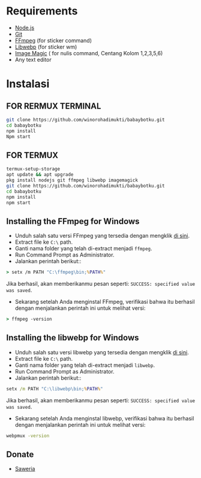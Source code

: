 # Requirements
* [Node.js](https://nodejs.org/en/)
* [Git](https://git-scm.com/downloads)
* [FFmpeg](https://github.com/BtbN/FFmpeg-Builds/releases/download/autobuild-2020-12-08-13-03/ffmpeg-n4.3.1-26-gca55240b8c-win64-gpl-4.3.zip) (for sticker command)
* [Libwebp](https://developers.google.com/speed/webp/download) (for sticker wm)
* [Image Magic](https://imagemagick.org/script/download.php) ( for nulis command, Centang Kolom 1,2,3,5,6)
* Any text editor

# Instalasi
## FOR RERMUX TERMINAL
```bash
git clone https://github.com/winorohadimukti/babaybotku.git
cd babaybotku
npm install
Npm start
```
## FOR TERMUX
```bash
termux-setup-storage
apt update && apt upgrade
pkg install nodejs git ffmpeg libwebp imagemagick
git clone https://github.com/winorohadimukti/babaybotku.git
cd babaybotku
npm install
npm start
```

## Installing the FFmpeg for Windows
* Unduh salah satu versi FFmpeg yang tersedia dengan mengklik [di sini](https://www.gyan.dev/ffmpeg/builds/).
* Extract file ke `C:\` path.
* Ganti nama folder yang telah di-extract menjadi `ffmpeg`.
* Run Command Prompt as Administrator.
* Jalankan perintah berikut::
```cmd
> setx /m PATH "C:\ffmpeg\bin;%PATH%"
```
Jika berhasil, akan memberikanmu pesan seperti: `SUCCESS: specified value was saved`.
* Sekarang setelah Anda menginstal FFmpeg, verifikasi bahwa itu berhasil dengan menjalankan perintah ini untuk melihat versi:
```cmd
> ffmpeg -version
```


## Installing the libwebp for Windows
* Unduh salah satu versi libwebp yang tersedia dengan mengklik [di sini](https://developers.google.com/speed/webp/download).
* Extract file ke `C:\` path.
* Ganti nama folder yang telah di-extract menjadi `libwebp`.
* Run Command Prompt as Administrator.
* Jalankan perintah berikut::
```cmd
setx /m PATH "C:\libwebp\bin;%PATH%"
```
Jika berhasil, akan memberikanmu pesan seperti: `SUCCESS: specified value was saved`.
* Sekarang setelah Anda menginstal libwebp, verifikasi bahwa itu berhasil dengan menjalankan perintah ini untuk melihat versi:
```cmd
webpmux -version
```

## Donate
- [Saweria](http://bit.ly/3K8Yfev)

